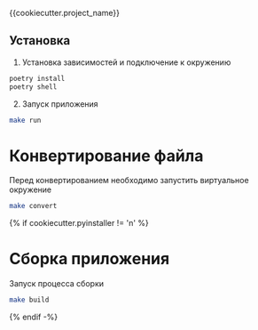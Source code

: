 {{cookiecutter.project_name}}

## Установка

1. Установка зависимостей и подключение к окружению
```bash
poetry install
poetry shell
```

2. Запуск приложения
```bash
make run
```

# Конвертирование файла
Перед конвертированием необходимо запустить виртуальное окружение

```bash
make convert
```
{% if cookiecutter.pyinstaller != 'n' %}
# Сборка приложения
Запуск процесса сборки
```bash
make build
```
{% endif -%}